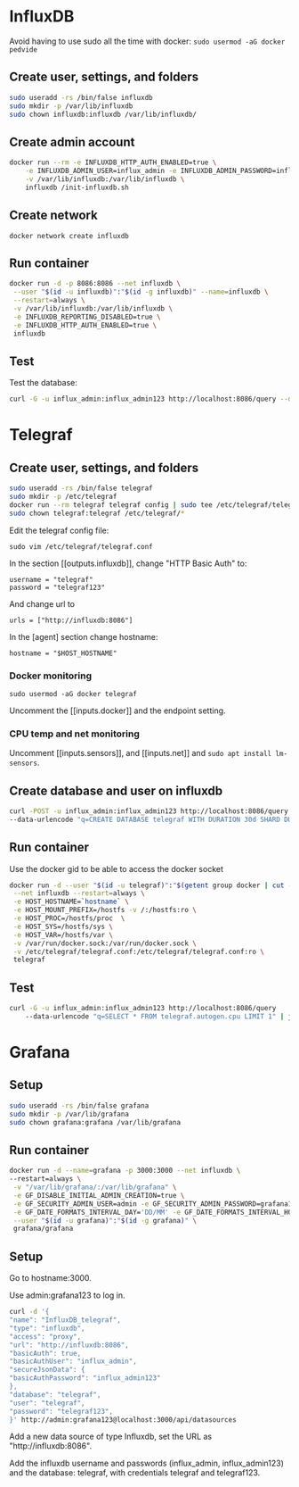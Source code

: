 # InfluxDB

Avoid having to use sudo all the time with docker:
`sudo usermod -aG docker pedvide`

## Create user, settings, and folders

```bash
sudo useradd -rs /bin/false influxdb
sudo mkdir -p /var/lib/influxdb
sudo chown influxdb:influxdb /var/lib/influxdb/
```

## Create admin account

```bash
docker run --rm -e INFLUXDB_HTTP_AUTH_ENABLED=true \
	-e INFLUXDB_ADMIN_USER=influx_admin -e INFLUXDB_ADMIN_PASSWORD=influx_admin123 \
	-v /var/lib/influxdb:/var/lib/influxdb \
	influxdb /init-influxdb.sh
```

## Create network

`docker network create influxdb`

## Run container

```bash
docker run -d -p 8086:8086 --net influxdb \
 --user "$(id -u influxdb)":"$(id -g influxdb)" --name=influxdb \
 --restart=always \
 -v /var/lib/influxdb:/var/lib/influxdb \
 -e INFLUXDB_REPORTING_DISABLED=true \
 -e INFLUXDB_HTTP_AUTH_ENABLED=true \
 influxdb
```

## Test

Test the database:

```bash
curl -G -u influx_admin:influx_admin123 http://localhost:8086/query --data-urlencode "q=SHOW DATABASES" | jq
```

# Telegraf

## Create user, settings, and folders

```bash
sudo useradd -rs /bin/false telegraf
sudo mkdir -p /etc/telegraf
docker run --rm telegraf telegraf config | sudo tee /etc/telegraf/telegraf.conf > /dev/null
sudo chown telegraf:telegraf /etc/telegraf/*
```

Edit the telegraf config file:

```
sudo vim /etc/telegraf/telegraf.conf
```

In the section [[outputs.influxdb]], change "HTTP Basic Auth" to:

```
username = "telegraf"
password = "telegraf123"
```

And change url to

```
urls = ["http://influxdb:8086"]
```

In the [agent] section change hostname:

```
hostname = "$HOST_HOSTNAME"
```

### Docker monitoring

`sudo usermod -aG docker telegraf`

Uncomment the [[inputs.docker]]
and the endpoint setting.

### CPU temp and net monitoring

Uncomment [[inputs.sensors]], and [[inputs.net]] and `sudo apt install lm-sensors`.

## Create database and user on influxdb

```bash
curl -POST -u influx_admin:influx_admin123 http://localhost:8086/query \
--data-urlencode "q=CREATE DATABASE telegraf WITH DURATION 30d SHARD DURATION 1d NAME "monthly"; CREATE USER "telegraf" WITH PASSWORD 'telegraf123'; GRANT ALL ON "telegraf" TO "telegraf""
```

## Run container

Use the docker gid to be able to access the docker socket

```bash
docker run -d --user "$(id -u telegraf)":"$(getent group docker | cut -d: -f3)" --name=telegraf \
 --net influxdb --restart=always \
 -e HOST_HOSTNAME=`hostname` \
 -e HOST_MOUNT_PREFIX=/hostfs -v /:/hostfs:ro \
 -e HOST_PROC=/hostfs/proc  \
 -e HOST_SYS=/hostfs/sys \
 -e HOST_VAR=/hostfs/var \
 -v /var/run/docker.sock:/var/run/docker.sock \
 -v /etc/telegraf/telegraf.conf:/etc/telegraf/telegraf.conf:ro \
 telegraf
```

## Test

```bash
curl -G -u influx_admin:influx_admin123 http://localhost:8086/query
	--data-urlencode "q=SELECT * FROM telegraf.autogen.cpu LIMIT 1" | jq
```

# Grafana

## Setup

```bash
sudo useradd -rs /bin/false grafana
sudo mkdir -p /var/lib/grafana
sudo chown grafana:grafana /var/lib/grafana
```

## Run container

```bash
docker run -d --name=grafana -p 3000:3000 --net influxdb \
--restart=always \
 -v "/var/lib/grafana/:/var/lib/grafana" \
 -e GF_DISABLE_INITIAL_ADMIN_CREATION=true \
 -e GF_SECURITY_ADMIN_USER=admin -e GF_SECURITY_ADMIN_PASSWORD=grafana123 \
 -e GF_DATE_FORMATS_INTERVAL_DAY='DD/MM' -e GF_DATE_FORMATS_INTERVAL_HOUR='DD/MM HH:mm' \
 --user "$(id -u grafana)":"$(id -g grafana)" \
 grafana/grafana
```

## Setup

Go to hostname:3000.

Use admin:grafana123 to log in.

```bash
curl -d '{
"name": "InfluxDB_telegraf",
"type": "influxdb",
"access": "proxy",
"url": "http://influxdb:8086",
"basicAuth": true,
"basicAuthUser": "influx_admin",
"secureJsonData": {
"basicAuthPassword": "influx_admin123"
},
"database": "telegraf",
"user": "telegraf",
"password": "telegraf123",
}' http://admin:grafana123@localhost:3000/api/datasources
```

Add a new data source of type Influxdb, set the URL as "http://influxdb:8086".

Add the influxdb username and passwords (influx_admin, influx_admin123) and the database: telegraf, with credentials telegraf and telegraf123.

